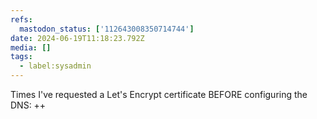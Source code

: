```yaml
---
refs:
  mastodon_status: ['112643008350714744']
date: 2024-06-19T11:18:23.792Z
media: []
tags:
  - label:sysadmin
---
```


Times I've requested a Let's Encrypt certificate BEFORE configuring the DNS: ++
